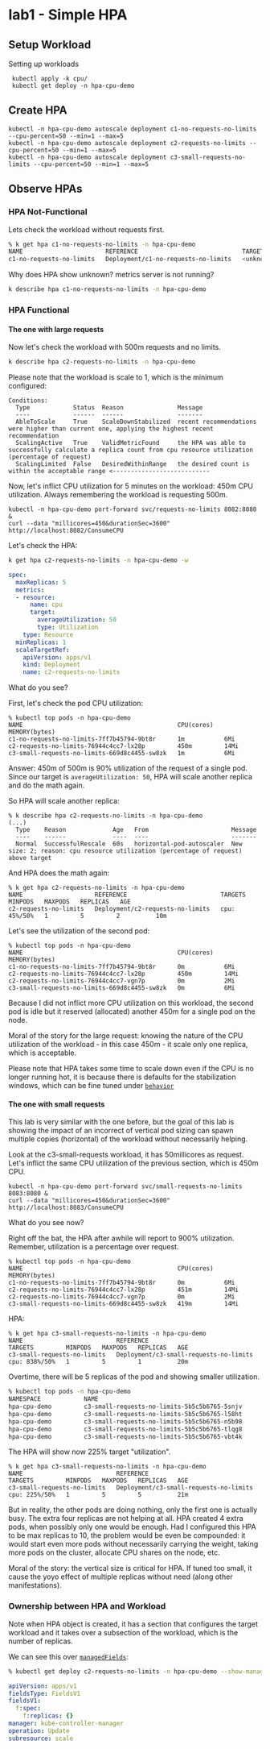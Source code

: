 # lab1 - Simple HPA


## Setup Workload

Setting up workloads 
```
 kubectl apply -k cpu/
 kubectl get deploy -n hpa-cpu-demo
```

## Create HPA

```
kubectl -n hpa-cpu-demo autoscale deployment c1-no-requests-no-limits --cpu-percent=50 --min=1 --max=5
kubectl -n hpa-cpu-demo autoscale deployment c2-requests-no-limits --cpu-percent=50 --min=1 --max=5
kubectl -n hpa-cpu-demo autoscale deployment c3-small-requests-no-limits --cpu-percent=50 --min=1 --max=5
```

## Observe HPAs

### HPA Not-Functional

Lets check the workload without requests first.

```sh
% k get hpa c1-no-requests-no-limits -n hpa-cpu-demo 
NAME                       REFERENCE                             TARGETS         MINPODS   MAXPODS   REPLICAS   AGE
c1-no-requests-no-limits   Deployment/c1-no-requests-no-limits   <unknown>/50%   1         5         1          114m

```

Why does HPA show unknown? metrics server is not running?

```sh
k describe hpa c1-no-requests-no-limits -n hpa-cpu-demo
```

### HPA Functional

#### The one with large requests

Now let's check the workload with 500m requests and no limits.

```sh
k describe hpa c2-requests-no-limits -n hpa-cpu-demo
```

Please note that the workload is scale to 1, which is the minimum configured:

```
Conditions:
  Type            Status  Reason               Message
  ----            ------  ------               -------
  AbleToScale     True    ScaleDownStabilized  recent recommendations were higher than current one, applying the highest recent recommendation
  ScalingActive   True    ValidMetricFound     the HPA was able to successfully calculate a replica count from cpu resource utilization (percentage of request)
  ScalingLimited  False   DesiredWithinRange   the desired count is within the acceptable range <---------------------------

```

Now, let's inflict CPU utilization for 5 minutes on the workload: 450m CPU utilization. Always remembering the workload is requesting 500m.

```
kubectl -n hpa-cpu-demo port-forward svc/requests-no-limits 8082:8080 &
curl --data "millicores=450&durationSec=3600" http://localhost:8082/ConsumeCPU
```

Let's check the HPA:

```sh
k get hpa c2-requests-no-limits -n hpa-cpu-demo -w
```

```yaml
spec:
  maxReplicas: 5
  metrics:
  - resource:
      name: cpu
      target:
        averageUtilization: 50
        type: Utilization
    type: Resource
  minReplicas: 1
  scaleTargetRef:
    apiVersion: apps/v1
    kind: Deployment
    name: c2-requests-no-limits
```

What do you see?

First, let's check the pod CPU utilization:

```
% kubectl top pods -n hpa-cpu-demo
NAME                                           CPU(cores)   MEMORY(bytes)   
c1-no-requests-no-limits-7ff7b45794-9bt8r      1m           6Mi             
c2-requests-no-limits-76944c4cc7-lx28p         450m         14Mi            
c3-small-requests-no-limits-669d8c4455-sw8zk   1m           6Mi        
```

Answer: 450m of 500m is 90% utilization of the request of a single pod. Since our target is `averageUtilization: 50`, HPA will scale another replica and do the math again.

So HPA will scale another replica:

```
% k describe hpa c2-requests-no-limits -n hpa-cpu-demo
(...)
  Type    Reason             Age   From                       Message
  ----    ------             ----  ----                       -------
  Normal  SuccessfulRescale  60s   horizontal-pod-autoscaler  New size: 2; reason: cpu resource utilization (percentage of request) above target
```

And HPA does the math again:

```
% k get hpa c2-requests-no-limits -n hpa-cpu-demo
NAME                    REFERENCE                          TARGETS        MINPODS   MAXPODS   REPLICAS   AGE
c2-requests-no-limits   Deployment/c2-requests-no-limits   cpu: 45%/50%   1         5         2          10m
```

Let's see the utilization of the second pod:

```
% kubectl top pods -n hpa-cpu-demo                    
NAME                                           CPU(cores)   MEMORY(bytes)   
c1-no-requests-no-limits-7ff7b45794-9bt8r      0m           6Mi             
c2-requests-no-limits-76944c4cc7-lx28p         450m         14Mi            
c2-requests-no-limits-76944c4cc7-vgn7p         0m           2Mi             
c3-small-requests-no-limits-669d8c4455-sw8zk   0m           6Mi      
```

Because I did not inflict more CPU utilization on this workload, the second pod is idle but it reserved (allocated) another 450m for a single pod on the node.

Moral of the story for the large request: knowing the nature of the CPU utilization of the workload - in this case 450m - it scale only one replica, which is acceptable.


Please note that HPA takes some time to scale down even if the CPU is no longer running hot, it is because there is defaults for the stabilization windows, which can be fine tuned under [`behavior`](https://kubernetes.io/docs/tasks/run-application/horizontal-pod-autoscale/#default-behavior)


#### The one with small requests

This lab is very similar with the one before, but the goal of this lab is showing the impact of an incorrect of vertical pod sizing can spawn multiple copies (horizontal) of the workload without necessarily helping.

Look at the c3-small-requests workload, it has 50millicores as request.
Let's inflict the same CPU utilization of the previous section, which is 450m CPU.

```
kubectl -n hpa-cpu-demo port-forward svc/small-requests-no-limits 8083:8080 &
curl --data "millicores=450&durationSec=3600" http://localhost:8083/ConsumeCPU
```

What do you see now? 

Right off the bat, the HPA after awhile will report to 900% utilization. Remember, utilization is a percentage over request.

```
% kubectl top pods -n hpa-cpu-demo
NAME                                           CPU(cores)   MEMORY(bytes)   
c1-no-requests-no-limits-7ff7b45794-9bt8r      0m           6Mi             
c2-requests-no-limits-76944c4cc7-lx28p         451m         14Mi            
c2-requests-no-limits-76944c4cc7-vgn7p         0m           2Mi             
c3-small-requests-no-limits-669d8c4455-sw8zk   419m         14Mi  
```

HPA:

```
% k get hpa c3-small-requests-no-limits -n hpa-cpu-demo
NAME                          REFERENCE                                TARGETS         MINPODS   MAXPODS   REPLICAS   AGE
c3-small-requests-no-limits   Deployment/c3-small-requests-no-limits   cpu: 838%/50%   1         5         1          20m
```


Overtime, there will be 5 replicas of the pod and showing smaller utilization.


```sh
% kubectl top pods -n hpa-cpu-demo
NAMESPACE            NAME                                               CPU(cores)   MEMORY(bytes)   
hpa-cpu-demo         c3-small-requests-no-limits-5b5c5b6765-5snjv             450m         7Mi             
hpa-cpu-demo         c3-small-requests-no-limits-5b5c5b6765-l58ht             0m           0Mi             
hpa-cpu-demo         c3-small-requests-no-limits-5b5c5b6765-n5b98             0m           0Mi             
hpa-cpu-demo         c3-small-requests-no-limits-5b5c5b6765-tlqg8             0m           0Mi             
hpa-cpu-demo         c3-small-requests-no-limits-5b5c5b6765-vbt4k             0m           1Mi             
```

The HPA will show now 225% target "utilization".

```
% k get hpa c3-small-requests-no-limits -n hpa-cpu-demo
NAME                          REFERENCE                                TARGETS         MINPODS   MAXPODS   REPLICAS   AGE
c3-small-requests-no-limits   Deployment/c3-small-requests-no-limits   cpu: 225%/50%   1         5         5          21m
```

But in reality, the other pods are doing nothing, only the first one is actually busy. The extra four replicas are not helping at all. HPA created 4 extra pods, when possibly only one would be enough. Had I configured this HPA to be max replicas to 10, the problem would be even be compounded: it would start even more pods without necessarily carrying the weight, taking more pods on the cluster, allocate CPU shares on the node, etc.

Moral of the story: the vertical size is critical for HPA. If tuned too small, it cause the yoyo effect of multiple replicas without need (along other manifestations).

### Ownership between HPA and Workload

Note when HPA object is created, it has a section that configures the target workload and it takes over a subsection of the workload, which is the number of replicas.

We can see this over [`managedFields`](https://kubernetes.io/docs/reference/using-api/server-side-apply/):

```sh
% kubectl get deploy c2-requests-no-limits -n hpa-cpu-demo --show-managed-fields -o yaml | yq '.metadata.managedFields[0]'
```

```yaml
apiVersion: apps/v1
fieldsType: FieldsV1
fieldsV1:
  f:spec:
    f:replicas: {}
manager: kube-controller-manager
operation: Update
subresource: scale

```

